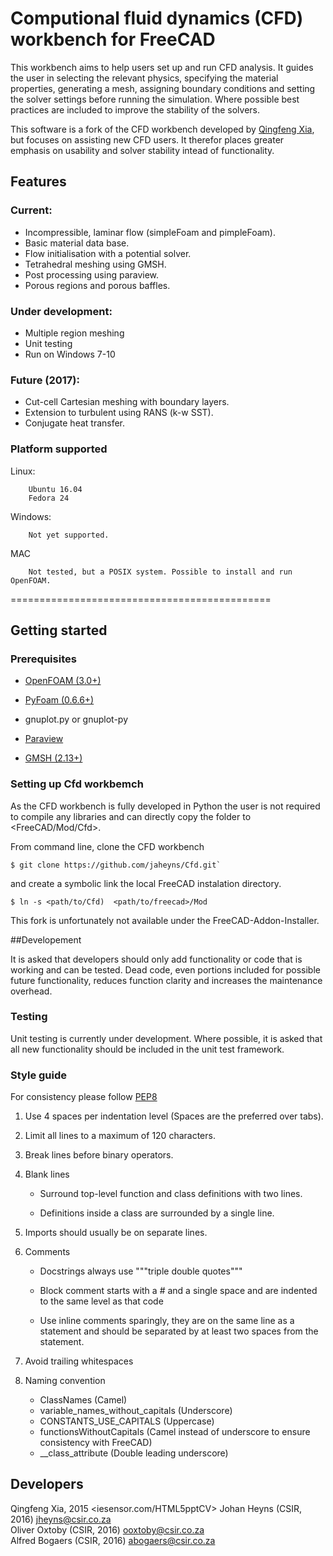 # Computional fluid dynamics (CFD) workbench for FreeCAD

This workbench aims to help users set up and run CFD analysis. It guides the user in selecting the relevant physics, 
specifying the material properties, generating a mesh, assigning boundary conditions and setting the solver settings
before running the simulation. Where possible best practices are included to improve the stability of the solvers.

This software is a fork of the CFD workbench developed by [Qingfeng Xia](http://github.com/qingfengxia/Cfd), but
focuses on assisting new CFD users. It therefor places greater emphasis on usability and solver stability intead of
functionality.

## Features

### Current:

* Incompressible, laminar flow (simpleFoam and pimpleFoam).
* Basic material data base.
* Flow initialisation with a potential solver.
* Tetrahedral meshing using GMSH.
* Post processing using paraview.
* Porous regions and porous baffles.

### Under development:

* Multiple region meshing
* Unit testing
* Run on Windows 7-10

### Future (2017):

* Cut-cell Cartesian meshing with boundary layers.
* Extension to turbulent using RANS (k-w SST).
* Conjugate heat transfer.

### Platform supported

Linux: 

        Ubuntu 16.04 
        Fedora 24

Windows:

        Not yet supported. 

MAC 

        Not tested, but a POSIX system. Possible to install and run OpenFOAM. 
      
=============================================
  
## Getting started

### Prerequisites

- [OpenFOAM (3.0+)](http://openfoam.org/download/)

- [PyFoam (0.6.6+)](http://pypi.python.org/pypi/PyFoam)

- gnuplot.py or gnuplot-py

- [Paraview](http://www.paraview.org/)
 
- [GMSH (2.13+)](http://gmsh.info/)


### Setting up Cfd workbemch

As the CFD workbench is fully developed in Python the user is not required to compile any libraries and can directly 
copy the folder to <FreeCAD/Mod/Cfd>. 

From command line, clone the CFD workbench
    
    $ git clone https://github.com/jaheyns/Cfd.git`
        
and create a symbolic link the local FreeCAD instalation directory. 
    
    $ ln -s <path/to/Cfd)  <path/to/freecad>/Mod
        

This fork is unfortunately not available under the  FreeCAD-Addon-Installer.


##Developement

It is asked that developers should only add functionality or code that is working and can be tested. Dead code, even
portions included for possible future functionality, reduces function clarity and increases the maintenance overhead.

### Testing

Unit testing is currently under development. Where possible, it is asked that all new functionality should be included
in the unit test framework.


### Style guide

For consistency please follow [PEP8](https://www.python.org/dev/peps/pep-0008/)
1. Use 4 spaces per indentation level (Spaces are the preferred over tabs).
2. Limit all lines to a maximum of 120 characters.
3. Break lines before binary operators.
4. Blank lines 
    
    - Surround top-level function and class definitions with two lines.

    - Definitions inside a class are surrounded by a single line.
    
5. Imports should usually be on separate lines.
6. Comments

    - Docstrings always use """triple double quotes"""
    
    - Block comment starts with a # and a single space and are indented to the same level as that code
    
    - Use inline comments sparingly, they are on the same line as a statement and should be separated by at least two
 spaces from the statement. 

7. Avoid trailing whitespaces
8. Naming convention

    - ClassNames (Camel)
    - variable_names_without_capitals (Underscore)
    - CONSTANTS_USE_CAPITALS (Uppercase)
    - functionsWithoutCapitals (Camel instead of underscore to ensure consistency with FreeCAD)
    - __class_attribute (Double leading underscore)


## Developers

Qingfeng Xia, 2015 <iesensor.com/HTML5pptCV>
Johan Heyns (CSIR, 2016) <jheyns@csir.co.za>         
Oliver Oxtoby (CSIR, 2016) <ooxtoby@csir.co.za>      
Alfred Bogaers (CSIR, 2016) <abogaers@csir.co.za>    

